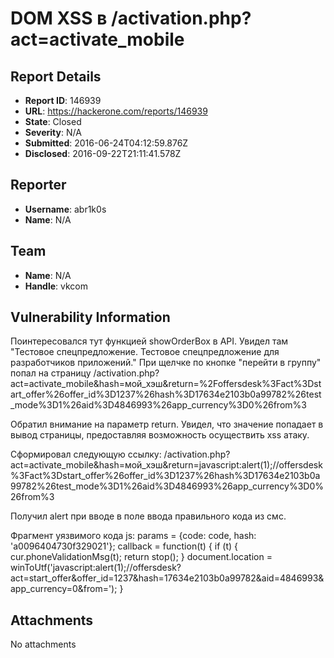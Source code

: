 # DOM XSS в /activation.php?act=activate_mobile

## Report Details
- **Report ID**: 146939
- **URL**: https://hackerone.com/reports/146939
- **State**: Closed
- **Severity**: N/A
- **Submitted**: 2016-06-24T04:12:59.876Z
- **Disclosed**: 2016-09-22T21:11:41.578Z

## Reporter
- **Username**: abr1k0s
- **Name**: N/A

## Team
- **Name**: N/A
- **Handle**: vkcom

## Vulnerability Information
Поинтересовался тут функцией showOrderBox в API. Увидел там "Тестовое спецпредложение. Тестовое спецпредложение для разработчиков приложений."
При щелчке по кнопке "перейти в группу" попал на страницу /activation.php?act=activate_mobile&hash=мой_хэш&return=%2Foffersdesk%3Fact%3Dstart_offer%26offer_id%3D1237%26hash%3D17634e2103b0a99782%26test_mode%3D1%26aid%3D4846993%26app_currency%3D0%26from%3

Обратил внимание на параметр return. Увидел, что значение попадает в вывод страницы, предоставляя возможность осуществить xss атаку.

Сформировал следующую ссылку:
/activation.php?act=activate_mobile&hash=мой_хэш&return=javascript:alert(1);//offersdesk%3Fact%3Dstart_offer%26offer_id%3D1237%26hash%3D17634e2103b0a99782%26test_mode%3D1%26aid%3D4846993%26app_currency%3D0%26from%3

Получил alert при вводе в поле ввода правильного кода из смс.

Фрагмент уязвимого кода js: 
    params = {code: code, hash: 'a0096404730f329021'};
    callback = function(t) {
      if (t) {
        cur.phoneValidationMsg(t);
        return stop();
      }
      document.location = winToUtf('javascript:alert(1);//offersdesk?act=start_offer&amp;offer_id=1237&amp;hash=17634e2103b0a99782&amp;aid=4846993&amp;app_currency=0&amp;from=');
    }

## Attachments
No attachments
